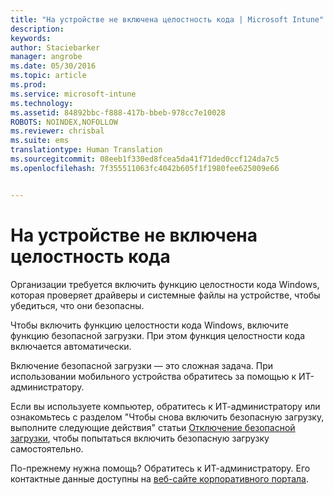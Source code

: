 ```yaml
---
title: "На устройстве не включена целостность кода | Microsoft Intune"
description: 
keywords: 
author: Staciebarker
manager: angrobe
ms.date: 05/30/2016
ms.topic: article
ms.prod: 
ms.service: microsoft-intune
ms.technology: 
ms.assetid: 84892bbc-f888-417b-bbeb-978cc7e10028
ROBOTS: NOINDEX,NOFOLLOW
ms.reviewer: chrisbal
ms.suite: ems
translationtype: Human Translation
ms.sourcegitcommit: 08eeb1f330ed8fcea5da41f71ded0ccf124da7c5
ms.openlocfilehash: 7f355511063fc4042b605f1f1980fee625009e66


---
```



# На устройстве не включена целостность кода

Организации требуется включить функцию целостности кода Windows, которая проверяет драйверы и системные файлы на устройстве, чтобы убедиться, что они безопасны.

Чтобы включить функцию целостности кода Windows, включите функцию безопасной загрузки. При этом функция целостности кода включается автоматически.

Включение безопасной загрузки — это сложная задача. При использовании мобильного устройства обратитесь за помощью к ИТ-администратору.

Если вы используете компьютер, обратитесь к ИТ-администратору или ознакомьтесь с разделом "Чтобы снова включить безопасную загрузку, выполните следующие действия" статьи [Отключение безопасной загрузки](https://msdn.microsoft.com/library/windows/hardware/dn898540(v=vs.85).aspx), чтобы попытаться включить безопасную загрузку самостоятельно.

По-прежнему нужна помощь? Обратитесь к ИТ-администратору. Его контактные данные доступны на [веб-сайте корпоративного портала](http://portal.manage.microsoft.com).





<!--HONumber=Aug16_HO5-->



